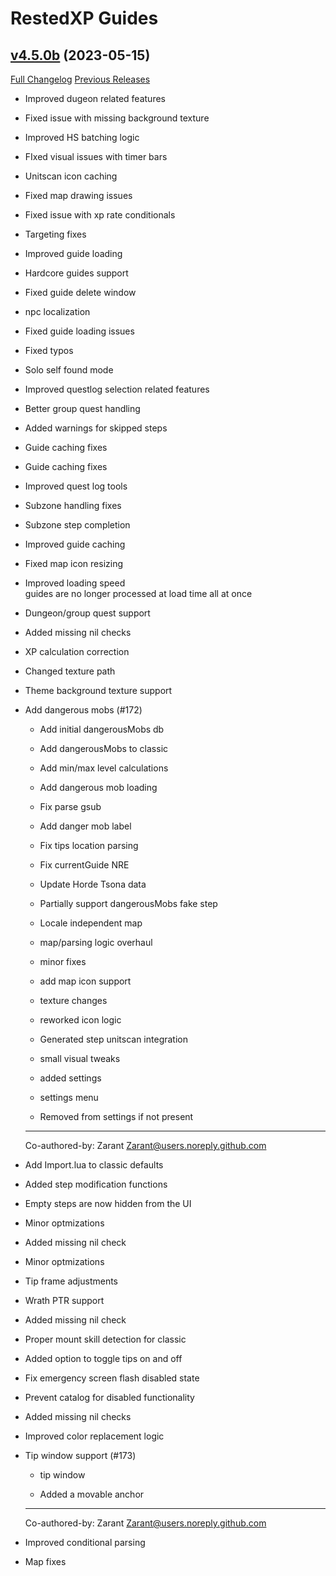 # RestedXP Guides

## [v4.5.0b](https://github.com/RestedXP/RXPGuides/tree/v4.5.0b) (2023-05-15)
[Full Changelog](https://github.com/RestedXP/RXPGuides/compare/v4.2.25...v4.5.0b) [Previous Releases](https://github.com/RestedXP/RXPGuides/releases)

- Improved dugeon related features  
- Fixed issue with missing background texture  
- Improved HS batching logic  
- FIxed visual issues with timer bars  
- Unitscan icon caching  
- Fixed map drawing issues  
- Fixed issue with xp rate conditionals  
- Targeting fixes  
- Improved guide loading  
- Hardcore guides support  
- Fixed guide delete window  
- npc localization  
- Fixed guide loading issues  
- Fixed typos  
- Solo self found mode  
- Improved questlog selection related features  
- Better group quest handling  
- Added warnings for skipped steps  
- Guide caching fixes  
- Guide caching fixes  
- Improved quest log tools  
- Subzone handling fixes  
- Subzone step completion  
- Improved guide caching  
- Fixed map icon resizing  
- Improved loading speed  
    guides are no longer processed at load time all at once  
- Dungeon/group quest support  
- Added missing nil checks  
- XP calculation correction  
- Changed texture path  
- Theme background texture support  
- Add dangerous mobs (#172)  
    * Add initial dangerousMobs db  
    * Add dangerousMobs to classic  
    * Add min/max level calculations  
    * Add dangerous mob loading  
    * Fix parse gsub  
    * Add danger mob label  
    * Fix tips location parsing  
    * Fix currentGuide NRE  
    * Update Horde Tsona data  
    * Partially support dangerousMobs fake step  
    * Locale independent map  
    * map/parsing logic overhaul  
    * minor fixes  
    * add map icon support  
    * texture changes  
    * reworked icon logic  
    * Generated step unitscan integration  
    * small visual tweaks  
    * added settings  
    * settings menu  
    * Removed from settings if not present  
    ---------  
    Co-authored-by: Zarant <Zarant@users.noreply.github.com>  
- Add Import.lua to classic defaults  
- Added step modification functions  
- Empty steps are now hidden from the UI  
- Minor optmizations  
- Added missing nil check  
- Minor optmizations  
- Tip frame adjustments  
- Wrath PTR support  
- Added missing nil check  
- Proper mount skill detection for classic  
- Added option to toggle tips on and off  
- Fix emergency screen flash disabled state  
- Prevent catalog for disabled functionality  
- Added missing nil checks  
- Improved color replacement logic  
- Tip window support (#173)  
    * tip window  
    * Added a movable anchor  
    ---------  
    Co-authored-by: Zarant <Zarant@users.noreply.github.com>  
- Improved conditional parsing  
- Map fixes  

